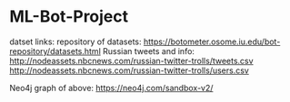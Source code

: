 # ML-Bot-Project
datset links:
repository of datasets: https://botometer.osome.iu.edu/bot-repository/datasets.html
Russian tweets and info: http://nodeassets.nbcnews.com/russian-twitter-trolls/tweets.csv http://nodeassets.nbcnews.com/russian-twitter-trolls/users.csv

Neo4j graph of above: https://neo4j.com/sandbox-v2/
